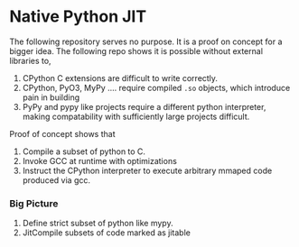 # Native Python JIT
The following repository serves no purpose. It is a proof on concept for a bigger
idea. The following repo shows it is possible without external libraries to,

1. CPython C extensions are difficult to write correctly.
2. CPython, PyO3, MyPy .... require compiled `.so` objects, which introduce pain in building
3. PyPy and pypy like projects require a different python interpreter, making compatability with sufficiently large projects difficult.


Proof of concept shows that
1. Compile a subset of python to C.
2. Invoke GCC at runtime with optimizations
3. Instruct the CPython interpreter to execute arbitrary mmaped code produced via gcc.

### Big Picture

1. Define strict subset of python like mypy.
2. JitCompile subsets of code marked as jitable
